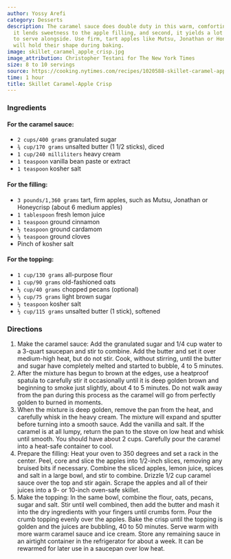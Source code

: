 ```yaml
---
author: Yossy Arefi
category: Desserts
description: The caramel sauce does double duty in this warm, comforting crisp. First,
  it lends sweetness to the apple filling, and second, it yields a lot of leftovers
  to serve alongside. Use firm, tart apples like Mutsu, Jonathan or Honeycrisp, which
  will hold their shape during baking.
image: skillet_caramel_apple_crisp.jpg
image_attribution: Christopher Testani for The New York Times
size: 8 to 10 servings
source: https://cooking.nytimes.com/recipes/1020588-skillet-caramel-apple-crisp
time: 1 hour
title: Skillet Caramel-Apple Crisp
---
```


### Ingredients

#### For the caramel sauce:

* `2 cups/400 grams` granulated sugar
* `¾ cup/170 grams` unsalted butter (1 1/2 sticks), diced
* `1 cup/240 milliliters` heavy cream
* `1 teaspoon` vanilla bean paste or extract
* `1 teaspoon` kosher salt

#### For the filling:

* `3 pounds/1,360 grams` tart, firm apples, such as Mutsu, Jonathan or Honeycrisp (about 6 medium apples)
* `1 tablespoon` fresh lemon juice
* `1 teaspoon` ground cinnamon
* `½ teaspoon` ground cardamom
* `⅛ teaspoon` ground cloves
* Pinch of kosher salt

#### For the topping:

* `1 cup/130 grams` all-purpose flour
* `1 cup/90 grams` old-fashioned oats
* `⅓ cup/40 grams` chopped pecans (optional)
* `⅓ cup/75 grams` light brown sugar
* `½ teaspoon` kosher salt
* `½ cup/115 grams` unsalted butter (1 stick), softened

### Directions

1. Make the caramel sauce: Add the granulated sugar and 1/4 cup water to a 3-quart saucepan and stir to combine. Add the butter and set it over medium-high heat, but do not stir. Cook, without stirring, until the butter and sugar have completely melted and started to bubble, 4 to 5 minutes.
2. After the mixture has begun to brown at the edges, use a heatproof spatula to carefully stir it occasionally until it is deep golden brown and beginning to smoke just slightly, about 4 to 5 minutes. Do not walk away from the pan during this process as the caramel will go from perfectly golden to burned in moments.
3. When the mixture is deep golden, remove the pan from the heat, and carefully whisk in the heavy cream. The mixture will expand and sputter before turning into a smooth sauce. Add the vanilla and salt. If the caramel is at all lumpy, return the pan to the stove on low heat and whisk until smooth. You should have about 2 cups. Carefully pour the caramel into a heat-safe container to cool.
4. Prepare the filling: Heat your oven to 350 degrees and set a rack in the center. Peel, core and slice the apples into 1/2-inch slices, removing any bruised bits if necessary. Combine the sliced apples, lemon juice, spices and salt in a large bowl, and stir to combine. Drizzle 1/2 cup caramel sauce over the top and stir again. Scrape the apples and all of their juices into a 9- or 10-inch oven-safe skillet.
5. Make the topping: In the same bowl, combine the flour, oats, pecans, sugar and salt. Stir until well combined, then add the butter and mash it into the dry ingredients with your fingers until crumbs form. Pour the crumb topping evenly over the apples. Bake the crisp until the topping is golden and the juices are bubbling, 40 to 50 minutes. Serve warm with more warm caramel sauce and ice cream. Store any remaining sauce in an airtight container in the refrigerator for about a week. It can be rewarmed for later use in a saucepan over low heat.